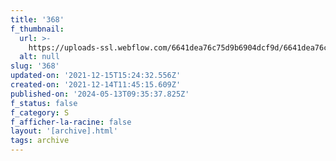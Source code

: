 ```yaml
---
title: '368'
f_thumbnail:
  url: >-
    https://uploads-ssl.webflow.com/6641dea76c75d9b6904dcf9d/6641dea76c75d9b6904dd30c_368.jpg
  alt: null
slug: '368'
updated-on: '2021-12-15T15:24:32.556Z'
created-on: '2021-12-14T11:45:15.609Z'
published-on: '2024-05-13T09:35:37.825Z'
f_status: false
f_category: S
f_afficher-la-racine: false
layout: '[archive].html'
tags: archive
---
```



